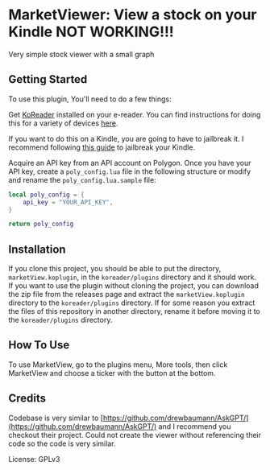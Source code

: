 # MarketViewer: View a stock on your Kindle NOT WORKING!!!

Very simple stock viewer with a small graph

## Getting Started

To use this plugin, You'll need to do a few things:

Get [KoReader](https://github.com/koreader/koreader) installed on your e-reader. You can find instructions for doing this for a variety of devices [here](https://www.mobileread.com/forums/forumdisplay.php?f=276).

If you want to do this on a Kindle, you are going to have to jailbreak it. I recommend following [this guide](https://www.mobileread.com/forums/showthread.php?t=320564) to jailbreak your Kindle.

Acquire an API key from an API account on Polygon. Once you have your API key, create a `poly_config.lua` file in the following structure or modify and rename the `poly_config.lua.sample` file:


```lua
local poly_config = {
    api_key = "YOUR_API_KEY",
}

return poly_config
```

## Installation

If you clone this project, you should be able to put the directory, `marketView.koplugin`, in the `koreader/plugins` directory and it should work. If you want to use the plugin without cloning the project, you can download the zip file from the releases page and extract the `marketView.koplugin` directory to the `koreader/plugins` directory. If for some reason you extract the files of this repository in another directory, rename it before moving it to the `koreader/plugins` directory.

## How To Use

To use MarketView, go to the plugins menu, More tools, then click MarketView and choose a ticker with the button at the bottom.

## Credits
Codebase is very similar to [https://github.com/drewbaumann/AskGPT/](https://github.com/drewbaumann/AskGPT/) and I recommend you checkout their project. Could not create the viewer without referencing their code so the code is very similar.

License: GPLv3
